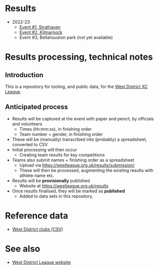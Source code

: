 # Results 

* 2022-23
  * [Event #1, Strathaven](https://results.westleague.org.uk/results/provisional/2022-23/1/html/)
  * [Event #2, Kilmarnock](https://results.westleague.org.uk/results/provisional/2022-23/2/html/)
  * Event #3, Bellahouston park (not yet available)

# Results processing, technical notes 

## Introduction

This is a repository for tooling, and public data, for the [West District XC League](https://westleague.org.uk/).

## Anticipated process

* Results will be captured at the event with paper and pencil, by officials and volunteers
  * Times (hh:mm:ss), in finishing order
  * Team number + gender, in finishing order
* These will be (manually) transcribed into (probably) a spreadsheet, converted to CSV
* Initial processing will then occur
  * Creating team results for key competitions
* Teams also submit names + finishing order as a spreadsheet
  * Upload via https://westleague.org.uk/results/submission/
  * These will then be processed, augmenting the existing results with athlete name etc.
* Results will be **provisionally** published
  * Website at https://westleague.org.uk/results
* Once results finalised, they will be marked as **published**
  * Added to data sets in this repository.

# Reference data

* [West District clubs (CSV)](./data/reference/clubs.csv)

# See also

* [West District League website](https://westleague.org.uk/)

